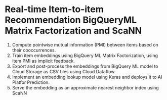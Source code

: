 # Real-time Item-to-item Recommendation BigQueryML Matrix Factorization and ScaNN

1. Compute pointwise mutual information (PMI) between items based on their cooccurrences.
2. Train item embeddings using BigQuery ML Matrix Factorization, using item PMI as implicit feedback.
3. Export and post-process the embeddings from BigQuery ML model to Cloud Storage as CSV files using Cloud Dataflow.
4. Implement an embedding lookup model using Keras and deploys it to AI Platfor Prediction.
5. Serve the embedding as an approximate nearest neighbor index using ScaNN
